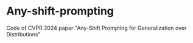 # Any-shift-prompting
Code of CVPR 2024 paper "Any-Shift Prompting for Generalization over Distributions"
